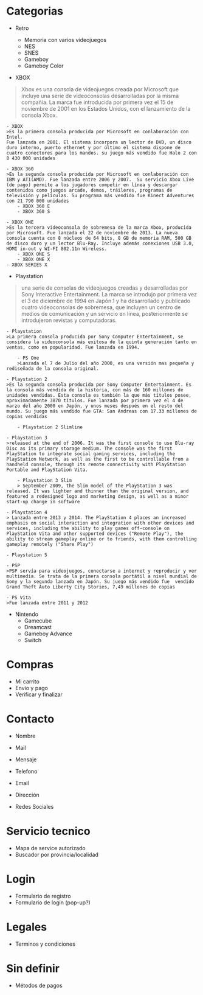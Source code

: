 # Categorias

- Retro
    - Memoria con varios videojuegos
    - NES
    - SNES
    - Gameboy
    - Gameboy Color
    
- XBOX
>Xbox es una consola de videojuegos creada por Microsoft que incluye una serie de videoconsolas desarrolladas por la misma compañía. La marca fue introducida por primera vez el 15 de noviembre de 2001 en los Estados Unidos, con el lanzamiento de la consola Xbox.

    - XBOX 
    >Es la primera consola producida por Microsoft en conlaboración con Intel.
    Fue lanzada en 2001. El sistema incorpora un lector de DVD, un disco duro interno, puerto ethernet y por último el sistema dispone de cuatro conectores para los mandos. su juego más vendido fue Halo 2 con 8 430 000 unidades

    - XBOX 360
    >Es la segunda consola producida por Microsoft en conlaboración con IBM y ATI(AMD). Fue lanzada entre 2006 y 2007.  Su servicio Xbox Live (de pago) permite a los jugadores competir en línea y descargar contenidos como juegos arcade, demos, tráileres, programas de televisión y películas. Su programa más vendido fue Kinect Adventures con 21 790 000 unidades
        - XBOX 360 E
        - XBOX 360 S

    - XBOX ONE
    >Es la tercera videoconsola de sobremesa de la marca Xbox, producida por Microsoft. Fue lanzada el 22 de noviembre de 2013. La nueva consola cuenta con 8 núcleos de 64 bits, 8 GB de memoria RAM, 500 GB de disco duro y un lector Blu-Ray. Incluye además conexiones USB 3.0, HDMI in-out y WI-FI 802.11n Wireless.
        - XBOX ONE S
        - XBOX ONE X
    - XBOX SERIES X
- Playstation
>una serie de consolas de videojuegos creadas y desarrolladas por Sony Interactive Entertainment. La marca se introdujo por primera vez el 3 de diciembre de 1994 en Japón.1​ y ha desarrollado y publicado cuatro videoconsolas de sobremesa, que incluyen un centro de medios de comunicación y un servicio en línea, posteriormente se introdujeron revistas y computadoras.

    - Playstation
    >La primera consola producida por Sony Computer Entertainment, se considera la videoconsola más exitosa de la quinta generación tanto en ventas, como en popularidad. Fue lanzada en 1994.

        - PS One
        >Lanzada el 7 de Julio del año 2000, es una versión mas pequeña y rediseñada de la consola original. 

    - Playstation 2
    >Es la segunda consola producida por Sony Computer Entertainment. Es la consola más vendida de la historia, con más de 160 millones de unidades vendidas. Esta consola es también la que más títulos posee, aproximadamente 3870 títulos. Fue lanzada por primera vez el 4 de marzo del año 2000 en Japón, y unos meses después en el resto del mundo. Su juego más vendido fue GTA: San Andreas con 17.33 millones de copias vendidas

        - Playstation 2 Slimline

    - Playstation 3
    >released at the end of 2006. It was the first console to use Blu-ray Disc as its primary storage medium. The console was the first PlayStation to integrate social gaming services, including the PlayStation Network, as well as the first to be controllable from a handheld console, through its remote connectivity with PlayStation Portable and PlayStation Vita.

        - Playstation 3 Slim
        > September 2009, the Slim model of the PlayStation 3 was released. It was lighter and thinner than the original version, and featured a redesigned logo and marketing design, as well as a minor start-up change in software

    - Playstation 4
    > Lanzada entre 2013 y 2014. The PlayStation 4 places an increased emphasis on social interaction and integration with other devices and services, including the ability to play games off-console on PlayStation Vita and other supported devices ("Remote Play"), the ability to stream gameplay online or to friends, with them controlling gameplay remotely ("Share Play")

    - Playstation 5

    - PSP
    >PSP servía para videojuegos, conectarse a internet y reproducir y ver multimedia. Se trata de la primera consola portátil a nivel mundial de Sony y la segunda lanzada en Japón. Su juego más vendido fue  vendido	Grand Theft Auto Liberty City Stories, 7,49 millones de copias

    - PS Vita
    >Fue lanzada entre 2011 y 2012

- Nintendo
    - Gamecube
    - Dreamcast
    - Gameboy Advance
    - Switch

# Compras

- Mi carrito
- Envío y pago
- Verificar y finalizar

# Contacto

- Nombre
- Mail
- Mensaje

- Telefono
- Email
- Dirección
- Redes Sociales

# Servicio tecnico

- Mapa de service autorizado
- Buscador por provincia/localidad

# Login 

- Formulario de registro
- Formulario de login (pop-up?)

# Legales

- Terminos y condiciones

# Sin definir

- Métodos de pagos


